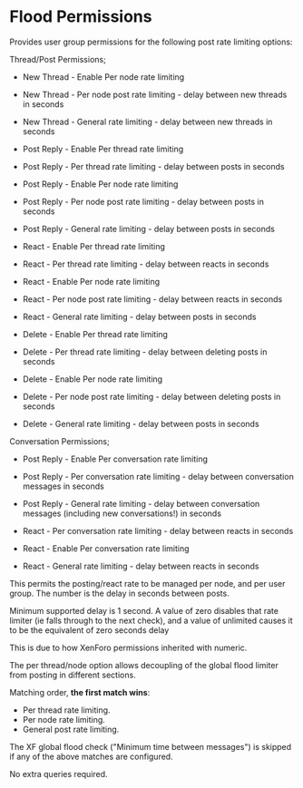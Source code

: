 #  Flood Permissions

Provides user group permissions for the following post rate limiting options:

Thread/Post Permissions;
- New Thread - Enable Per node rate limiting
- New Thread - Per node post rate limiting - delay between new threads in seconds
- New Thread - General rate limiting - delay between new threads in seconds

- Post Reply - Enable Per thread rate limiting
- Post Reply - Per thread rate limiting - delay between posts in seconds
- Post Reply - Enable Per node rate limiting
- Post Reply - Per node post rate limiting - delay between posts in seconds
- Post Reply - General rate limiting - delay between posts in seconds

- React - Enable Per thread rate limiting
- React - Per thread rate limiting - delay between reacts in seconds
- React - Enable Per node rate limiting
- React - Per node post rate limiting - delay between reacts in seconds
- React - General rate limiting - delay between posts in seconds

- Delete - Enable Per thread rate limiting
- Delete - Per thread rate limiting - delay between deleting posts in seconds
- Delete - Enable Per node rate limiting
- Delete - Per node post rate limiting - delay between deleting posts in seconds
- Delete - General rate limiting - delay between posts in seconds

Conversation Permissions;
- Post Reply - Enable Per conversation rate limiting
- Post Reply - Per conversation rate limiting - delay between conversation messages in seconds
- Post Reply - General rate limiting - delay between conversation messages (including new conversations!) in seconds

- React - Per conversation rate limiting - delay between reacts in seconds
- React - Enable Per conversation rate limiting
- React - General rate limiting - delay between reacts in seconds


This permits the posting/react rate to be managed per node, and per user group. The number is the delay in seconds between posts.

Minimum supported delay is 1 second. A value of zero disables that rate limiter (ie falls through to the next check), and a value of unlimited causes it to be the equivalent of zero seconds delay

This is due to how XenForo permissions inherited with numeric.

The per thread/node option allows decoupling of the global flood limiter from posting in different sections.

Matching order, **the first match wins**:
- Per thread rate limiting.
- Per node rate limiting.
- General post rate limiting.

The XF global flood check ("Minimum time between messages") is skipped if any of the above matches are configured.

No extra queries required.